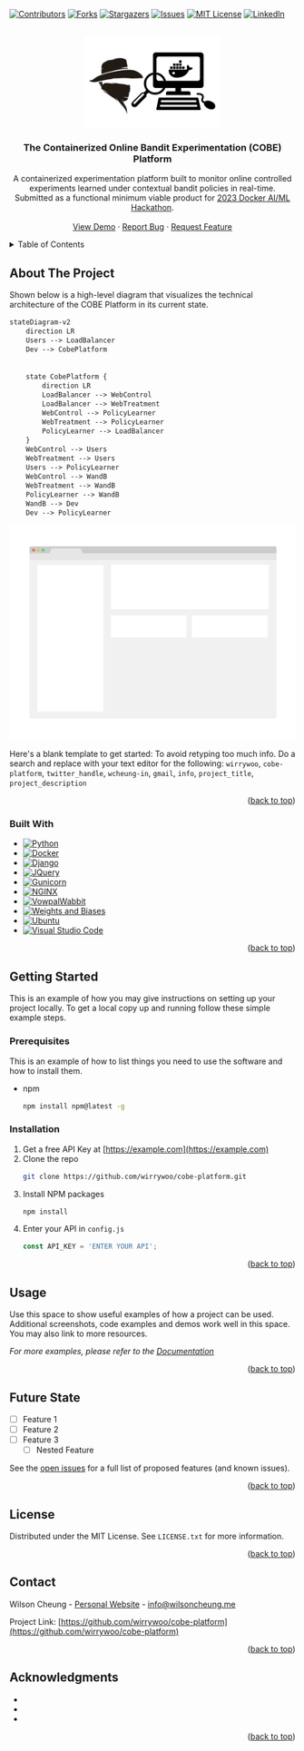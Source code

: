 <!-- Improved compatibility of back to top link: See: https://github.com/othneildrew/Best-README-Template/pull/73 -->
<a name="readme-top"></a>
<!--
*** Thanks for checking out the Best-README-Template. If you have a suggestion
*** that would make this better, please fork the repo and create a pull request
*** or simply open an issue with the tag "enhancement".
*** Don't forget to give the project a star!
*** Thanks again! Now go create something AMAZING! :D
-->



<!-- PROJECT SHIELDS -->
<!--
*** I'm using markdown "reference style" links for readability.
*** Reference links are enclosed in brackets [ ] instead of parentheses ( ).
*** See the bottom of this document for the declaration of the reference variables
*** for contributors-url, forks-url, etc. This is an optional, concise syntax you may use.
*** https://www.markdownguide.org/basic-syntax/#reference-style-links
-->
[![Contributors][contributors-shield]][contributors-url]
[![Forks][forks-shield]][forks-url]
[![Stargazers][stars-shield]][stars-url]
[![Issues][issues-shield]][issues-url]
[![MIT License][license-shield]][license-url]
[![LinkedIn][linkedin-shield]][linkedin-url]



<!-- PROJECT LOGO -->
<br />
<div align="center">
  <a href="https://github.com/wirrywoo/cobe-platform">
    <img src="images/logo.png" alt="Logo" width="240" height="160">
  </a>

<h3 align="center">The Containerized Online Bandit Experimentation (COBE) Platform</h3>

  <p align="center">
    A containerized experimentation platform built to monitor online controlled experiments learned under contextual bandit policies in real-time. Submitted as a functional minimum viable product for <a href="https://docker.devpost.com/">2023 Docker AI/ML Hackathon</a>.
<!--     <br />
    <a href="https://github.com/wirrywoo/cobe-platform/"><strong>Explore the docs »</strong></a>
    <br /> -->
    <br />
    <br />
    <a href="https://github.com/wirrywoo/cobe-platform">View Demo</a>
    ·
    <a href="https://github.com/wirrywoo/cobe-platform/issues">Report Bug</a>
    ·
    <a href="https://github.com/wirrywoo/cobe-platform/issues">Request Feature</a>
  </p>
</div>



<!-- TABLE OF CONTENTS -->
<details>
  <summary>Table of Contents</summary>
  <ol>
    <li>
      <a href="#about-the-project">About The Project</a>
      <ul>
        <li><a href="#built-with">Built With</a></li>
      </ul>
    </li>
    <li>
      <a href="#getting-started">Getting Started</a>
      <ul>
        <li><a href="#prerequisites">Prerequisites</a></li>
        <li><a href="#installation">Installation</a></li>
      </ul>
    </li>
    <li><a href="#usage">Usage</a></li>
    <li><a href="#roadmap">Roadmap</a></li>
    <li><a href="#contributing">Contributing</a></li>
    <li><a href="#license">License</a></li>
    <li><a href="#contact">Contact</a></li>
    <li><a href="#acknowledgments">Acknowledgments</a></li>
  </ol>
</details>



<!-- ABOUT THE PROJECT -->
## About The Project

Shown below is a high-level diagram that visualizes the technical architecture of the COBE Platform in its current state.

```mermaid
stateDiagram-v2
    direction LR
    Users --> LoadBalancer
    Dev --> CobePlatform


    state CobePlatform {
        direction LR
        LoadBalancer --> WebControl
        LoadBalancer --> WebTreatment
        WebControl --> PolicyLearner
        WebTreatment --> PolicyLearner
        PolicyLearner --> LoadBalancer
    }
    WebControl --> Users
    WebTreatment --> Users
    Users --> PolicyLearner
    WebControl --> WandB
    WebTreatment --> WandB
    PolicyLearner --> WandB
    WandB --> Dev
    Dev --> PolicyLearner
```

[![Product Name Screen Shot][product-screenshot]](https://example.com)

Here's a blank template to get started: To avoid retyping too much info. Do a search and replace with your text editor for the following: `wirrywoo`, `cobe-platform`, `twitter_handle`, `wcheung-in`, `gmail`, `info`, `project_title`, `project_description`

<p align="right">(<a href="#readme-top">back to top</a>)</p>



### Built With

* [![Python][python-shield]][python-url]
* [![Docker][docker-shield]][docker-url]
* [![Django][django-shield]][django-url]
* [![JQuery][jquery-shield]][jquery-url]
* [![Gunicorn][gunicorn-shield]][gunicorn-url]
* [![NGINX][nginx-shield]][nginx-url]
* [![VowpalWabbit][vw-shield]][vw-url]
* [![Weights and Biases][wandb-shield]][wandb-url]
* [![Ubuntu][ubuntu-shield]][ubuntu-url]
* [![Visual Studio Code][vscode-shield]][vscode-url]

<p align="right">(<a href="#readme-top">back to top</a>)</p>



<!-- GETTING STARTED -->
## Getting Started

This is an example of how you may give instructions on setting up your project locally.
To get a local copy up and running follow these simple example steps.

### Prerequisites

This is an example of how to list things you need to use the software and how to install them.
* npm
  ```sh
  npm install npm@latest -g
  ```

### Installation

1. Get a free API Key at [https://example.com](https://example.com)
2. Clone the repo
   ```sh
   git clone https://github.com/wirrywoo/cobe-platform.git
   ```
3. Install NPM packages
   ```sh
   npm install
   ```
4. Enter your API in `config.js`
   ```js
   const API_KEY = 'ENTER YOUR API';
   ```

<p align="right">(<a href="#readme-top">back to top</a>)</p>



<!-- USAGE EXAMPLES -->
## Usage

Use this space to show useful examples of how a project can be used. Additional screenshots, code examples and demos work well in this space. You may also link to more resources.

_For more examples, please refer to the [Documentation](https://example.com)_

<p align="right">(<a href="#readme-top">back to top</a>)</p>



<!-- ROADMAP -->
## Future State

- [ ] Feature 1
- [ ] Feature 2
- [ ] Feature 3
    - [ ] Nested Feature

See the [open issues](https://github.com/wirrywoo/cobe-platform/issues) for a full list of proposed features (and known issues).

<p align="right">(<a href="#readme-top">back to top</a>)</p>



<!-- CONTRIBUTING 
## Contributing

Contributions are what make the open source community such an amazing place to learn, inspire, and create. Any contributions you make are **greatly appreciated**.

If you have a suggestion that would make this better, please fork the repo and create a pull request. You can also simply open an issue with the tag "enhancement".
Don't forget to give the project a star! Thanks again!

1. Fork the Project
2. Create your Feature Branch (`git checkout -b feature/AmazingFeature`)
3. Commit your Changes (`git commit -m 'Add some AmazingFeature'`)
4. Push to the Branch (`git push origin feature/AmazingFeature`)
5. Open a Pull Request

<p align="right">(<a href="#readme-top">back to top</a>)</p>
-->



<!-- LICENSE -->
## License

Distributed under the MIT License. See `LICENSE.txt` for more information.

<p align="right">(<a href="#readme-top">back to top</a>)</p>



<!-- CONTACT -->
## Contact

Wilson Cheung - [Personal Website](https://wilsoncheung.me/) - info@wilsoncheung.me

Project Link: [https://github.com/wirrywoo/cobe-platform](https://github.com/wirrywoo/cobe-platform)

<p align="right">(<a href="#readme-top">back to top</a>)</p>



<!-- ACKNOWLEDGMENTS -->
## Acknowledgments

* []()
* []()
* []()

<p align="right">(<a href="#readme-top">back to top</a>)</p>



<!-- MARKDOWN LINKS & IMAGES -->
<!-- https://www.markdownguide.org/basic-syntax/#reference-style-links -->
[contributors-shield]: https://img.shields.io/github/contributors/wirrywoo/cobe-platform.svg
[contributors-url]: https://github.com/wirrywoo/cobe-platform/graphs/contributors
[forks-shield]: https://img.shields.io/github/forks/wirrywoo/cobe-platform.svg
[forks-url]: https://github.com/wirrywoo/cobe-platform/network/members
[stars-shield]: https://img.shields.io/github/stars/wirrywoo/cobe-platform.svg
[stars-url]: https://github.com/wirrywoo/cobe-platform/stargazers
[issues-shield]: https://img.shields.io/github/issues/wirrywoo/cobe-platform.svg
[issues-url]: https://github.com/wirrywoo/cobe-platform/issues
[license-shield]: https://img.shields.io/github/license/wirrywoo/cobe-platform
[license-url]: https://github.com/wirrywoo/cobe-platform/blob/main/LICENSE.txt
[linkedin-shield]: https://img.shields.io/badge/-LinkedIn-black.svg?logo=linkedin&colorB=555
[linkedin-url]: https://linkedin.com/in/wcheung-in/
[product-screenshot]: images/screenshot.png

[python-shield]: https://img.shields.io/badge/Python-3776AB.svg?style=for-the-badge&logo=Python&logoColor=white
[python-url]: https://www.python.org/
[jquery-shield]: https://img.shields.io/badge/jQuery-0769AD.svg?style=for-the-badge&logo=jQuery&logoColor=white
[Jquery-url]: https://jquery.com 
[django-shield]: https://img.shields.io/badge/Django-092E20.svg?style=for-the-badge&logo=Django&logoColor=white
[django-url]: https://www.djangoproject.com/
[gunicorn-shield]: https://img.shields.io/badge/Gunicorn-499848.svg?style=for-the-badge&logo=Gunicorn&logoColor=white
[gunicorn-url]: https://gunicorn.org/
[nginx-shield]: https://img.shields.io/badge/NGINX-009639.svg?style=for-the-badge&logo=NGINX&logoColor=white
[nginx-url]: https://www.nginx.com/
[vw-shield]: https://img.shields.io/badge/Vowpal%20Wabbit-FF81F9.svg?style=for-the-badge&logo=Vowpal-Wabbit&logoColor=black
[vw-url]: https://vowpalwabbit.org/
[wandb-shield]: https://img.shields.io/badge/Weights%20&%20Biases-FFBE00.svg?style=for-the-badge&logo=weightsandbiases&logoColor=black
[wandb-url]: https://wandb.ai/
[docker-shield]: https://img.shields.io/badge/Docker-2496ED.svg?style=for-the-badge&logo=Docker&logoColor=white
[docker-url]: https://www.docker.com/
[ubuntu-shield]: https://img.shields.io/badge/Ubuntu-E95420.svg?style=for-the-badge&logo=Ubuntu&logoColor=white
[ubuntu-url]: https://ubuntu.com/
[vscode-shield]: https://img.shields.io/badge/Visual%20Studio%20Code-007ACC.svg?style=for-the-badge&logo=Visual-Studio-Code&logoColor=white
[vscode-url]: https://code.visualstudio.com/

